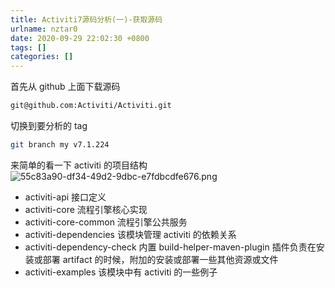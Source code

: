 ```yaml
---
title: Activiti7源码分析(一)-获取源码
urlname: nztar0
date: 2020-09-29 22:02:30 +0800
tags: []
categories: []
---
```


首先从 github 上面下载源码

```bash
git@github.com:Activiti/Activiti.git
```

切换到要分析的 tag

```bash
git branch my v7.1.224
```

来简单的看一下 activiti 的项目结构
![55c83a90-df34-49d2-9dbc-e7fdbcdfe676.png](/images/55c83a90-df34-49d2-9dbc-e7fdbcdfe676.png)

- activiti-api 接口定义
- activiti-core 流程引擎核心实现
- activiti-core-common 流程引擎公共服务
- activiti-dependencies 该模块管理 activiti 的依赖关系
- activiti-dependency-check 内置 build-helper-maven-plugin 插件负责在安装或部署 artifact 的时候，附加的安装或部署一些其他资源或文件
- activiti-examples 该模块中有 activiti 的一些例子
